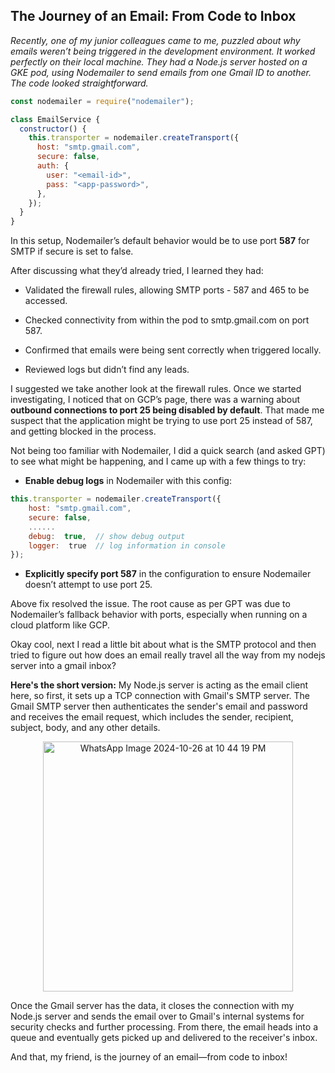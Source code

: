 ## The Journey of an Email: From Code to Inbox

  

_Recently, one of my junior colleagues came to me, puzzled about why emails weren’t being triggered in the development environment. It worked perfectly on their local machine. They had a Node.js server hosted on a GKE pod, using Nodemailer to send emails from one Gmail ID to another. The code looked straightforward._

```javascript
const nodemailer = require("nodemailer");

class EmailService {
  constructor() {
    this.transporter = nodemailer.createTransport({
      host: "smtp.gmail.com",
      secure: false,
      auth: {
        user: "<email-id>",
        pass: "<app-password>",
      },
    });
  }
}
```
  
In this setup, Nodemailer’s default behavior would be to use port **587** for SMTP if secure is set to false.


After discussing what they’d already tried, I learned they had:
- Validated the firewall rules, allowing SMTP ports - 587 and 465 to be accessed.

- Checked connectivity from within the pod to smtp.gmail.com on port 587.

- Confirmed that emails were being sent correctly when triggered locally.

- Reviewed logs but didn’t find any leads.


I suggested we take another look at the firewall rules. Once we started investigating, I noticed that on GCP’s page, there was a warning about **outbound connections to port 25 being disabled by default**. That made me suspect that the application might be trying to use port 25 instead of 587, and getting blocked in the process.

  
Not being too familiar with Nodemailer, I did a quick search (and asked GPT) to see what might be happening, and I came up with a few things to try:

- **Enable debug logs** in Nodemailer with this config:

```javascript
this.transporter = nodemailer.createTransport({
    host: "smtp.gmail.com",
    secure: false,
    ......
    debug:  true,  // show debug output
    logger:  true  // log information in console
});
```

  
- **Explicitly specify port 587** in the configuration to ensure Nodemailer doesn’t attempt to use port 25.

  
Above fix resolved the issue. The root cause as per GPT was due to Nodemailer’s fallback behavior with ports, especially when running on a cloud platform like GCP. 

Okay cool, next I read a little bit about what is the SMTP protocol and then tried to figure out how does an email really travel all the way from my nodejs server into a gmail inbox?

**Here's the short version:** 
  My Node.js server is acting as the email client here, so first, it sets up a TCP connection with Gmail's SMTP server. The Gmail SMTP server then authenticates the sender's email and password and receives the email request, which includes the sender, recipient, subject, body, and any other details.  

<div align="center">
    <img src="https://github.com/user-attachments/assets/8bb9efde-1d8a-4b30-9cdd-b8b79c63607d" alt="WhatsApp Image 2024-10-26 at 10 44 19 PM" width="400" />
</div>

Once the Gmail server has the data, it closes the connection with my Node.js server and sends the email over to Gmail's internal systems for security checks and further processing. From there, the email heads into a queue and eventually gets picked up and delivered to the receiver's inbox.

And that, my friend, is the journey of an email—from code to inbox!

